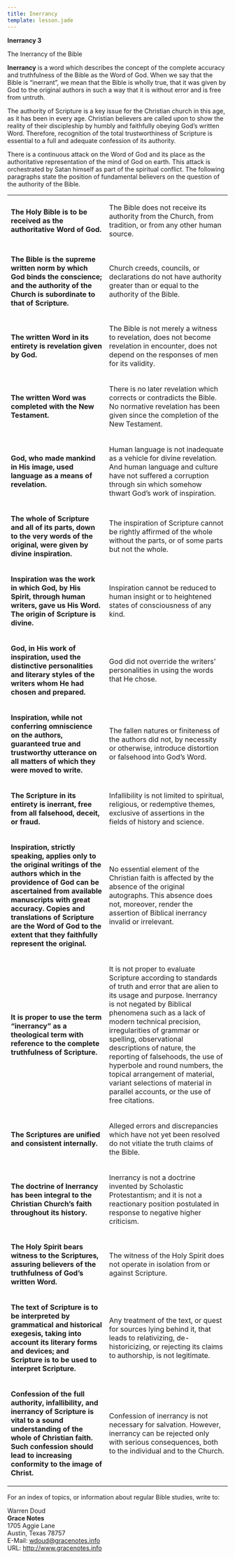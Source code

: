 ```yaml
---
title: Inerrancy
template: lesson.jade
---
```



**Inerrancy 3**

The Inerrancy of the Bible

**Inerrancy** is a word which describes the concept of the complete
accuracy and truthfulness of the Bible as the Word of God. When we say
that the Bible is “inerrant”, we mean that the Bible is wholly true,
that it was given by God to the original authors in such a way that it
is without error and is free from untruth.

The authority of Scripture is a key issue for the Christian church in
this age, as it has been in every age. Christian believers are called
upon to show the reality of their discipleship by humbly and faithfully
obeying God’s written Word. Therefore, recognition of the total
trustworthiness of Scripture is essential to a full and adequate
confession of its authority.

There is a continuous attack on the Word of God and its place as the
authoritative representation of the mind of God on earth. This attack is
orchestrated by Satan himself as part of the spiritual conflict. The
following paragraphs state the position of fundamental believers on the
question of the authority of the Bible.

<table>
<tbody>
<tr class="odd">
<td align="left"><p><strong>The Holy Bible is to be received as the authoritative Word of God.</strong></p></td>
<td align="left"><p>The Bible does not receive its authority from the Church, from tradition, or from any other human source.</p></td>
</tr>
<tr class="even">
<td align="left"><p><strong>The Bible is the supreme written norm by which God binds the conscience; and the authority of the Church is subordinate to that of Scripture.</strong></p></td>
<td align="left"><p>Church creeds, councils, or declarations do not have authority greater than or equal to the authority of the Bible.</p></td>
</tr>
<tr class="odd">
<td align="left"><p><strong>The written Word in its entirety is revelation given by God.</strong></p></td>
<td align="left"><p>The Bible is not merely a witness to revelation, does not become revelation in encounter, does not depend on the responses of men for its validity.</p></td>
</tr>
<tr class="even">
<td align="left"><p> <strong>The written Word was completed with the New Testament.</strong></p></td>
<td align="left"><p>There is no later revelation which corrects or contradicts the Bible. No normative revelation has been given since the completion of the New Testament.</p></td>
</tr>
<tr class="odd">
<td align="left"><p><strong>God, who made mankind in His image, used language as a means of revelation.</strong></p></td>
<td align="left"><p>Human language is not inadequate as a vehicle for divine revelation. And human language and culture have not suffered a corruption through sin which somehow thwart God’s work of inspiration.</p></td>
</tr>
<tr class="even">
<td align="left"><p><strong>The whole of Scripture and all of its parts, down to the very words of the original, were given by divine inspiration.</strong></p></td>
<td align="left"><p>The inspiration of Scripture cannot be rightly affirmed of the whole without the parts, or of some parts but not the whole.</p></td>
</tr>
<tr class="odd">
<td align="left"><p><strong>Inspiration was the work in which God, by His Spirit, through human writers, gave us His Word. The origin of Scripture is divine.</strong></p></td>
<td align="left"><p>Inspiration cannot be reduced to human insight or to heightened states of consciousness of any kind.</p></td>
</tr>
<tr class="even">
<td align="left"><p><strong>God, in His work of inspiration, used the distinctive personalities and literary styles of the writers whom He had chosen and prepared.</strong></p></td>
<td align="left"><p>God did not override the writers’ personalities in using the words that He chose.</p></td>
</tr>
<tr class="odd">
<td align="left"><p><strong>Inspiration, while not conferring omniscience on the authors, guaranteed true and trustworthy utterance on all matters of which they were moved to write.</strong></p></td>
<td align="left"><p>The fallen natures or finiteness of the authors did not, by necessity or otherwise, introduce distortion or falsehood into God’s Word.</p></td>
</tr>
<tr class="even">
<td align="left"><p><strong>The Scripture in its entirety is inerrant, free from all falsehood, deceit, or fraud.</strong></p></td>
<td align="left"><p>Infallibility is not limited to spiritual, religious, or redemptive themes, exclusive of assertions in the fields of history and science.</p></td>
</tr>
<tr class="odd">
<td align="left"><p><strong>Inspiration, strictly speaking, applies only to the original writings of the authors which in the providence of God can be ascertained from available manuscripts with great accuracy. Copies and translations of Scripture are the Word of God to the extent that they faithfully represent the original.</strong></p></td>
<td align="left"><p>No essential element of the Christian faith is affected by the absence of the original autographs. This absence does not, moreover, render the assertion of Biblical inerrancy invalid or irrelevant.</p></td>
</tr>
<tr class="even">
<td align="left"><p><strong>It is proper to use the term “inerrancy” as a theological term with reference to the complete truthfulness of Scripture.</strong></p></td>
<td align="left"><p>It is not proper to evaluate Scripture according to standards of truth and error that are alien to its usage and purpose. Inerrancy is not negated by Biblical phenomena such as a lack of modern technical precision, irregularities of grammar or spelling, observational descriptions of nature, the reporting of falsehoods, the use of hyperbole and round numbers, the topical arrangement of material, variant selections of material in parallel accounts, or the use of free citations.</p></td>
</tr>
<tr class="odd">
<td align="left"><p><strong>The Scriptures are unified and consistent internally.</strong></p></td>
<td align="left"><p>Alleged errors and discrepancies which have not yet been resolved do not vitiate the truth claims of the Bible.</p></td>
</tr>
<tr class="even">
<td align="left"><p><strong>The doctrine of Inerrancy has been integral to the Christian Church’s faith throughout its history.</strong></p></td>
<td align="left"><p>Inerrancy is not a doctrine invented by Scholastic Protestantism; and it is not a reactionary position postulated in response to negative higher criticism.</p></td>
</tr>
<tr class="odd">
<td align="left"><p><strong>The Holy Spirit bears witness to the Scriptures, assuring believers of the truthfulness of God’s written Word.</strong></p></td>
<td align="left"><p>The witness of the Holy Spirit does not operate in isolation from or against Scripture.</p></td>
</tr>
<tr class="even">
<td align="left"><p><strong>The text of Scripture is to be interpreted by grammatical and historical exegesis, taking into account its literary forms and devices; and Scripture is to be used to interpret Scripture.</strong></p></td>
<td align="left"><p>Any treatment of the text, or quest for sources lying behind it, that leads to relativizing, de-historicizing, or rejecting its claims to authorship, is not legitimate.</p></td>
</tr>
<tr class="odd">
<td align="left"><p><strong>Confession of the full authority, infallibility, and inerrancy of Scripture is vital to a sound understanding of the whole of Christian faith. Such confession should lead to increasing conformity to the image of Christ.</strong></p></td>
<td align="left"><p>Confession of inerrancy is not necessary for salvation. However, inerrancy can be rejected only with serious consequences, both to the individual and to the Church.</p></td>
</tr>
</tbody>
</table>

For an index of topics, or information about regular Bible studies,
write to:

Warren Doud  
**Grace Notes**  
1705 Aggie Lane  
Austin, Texas 78757  
E-Mail: wdoud@gracenotes.info   
URL: http://www.gracenotes.info

